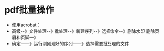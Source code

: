 # pdf批量操作
- 使用acrobat：
- 高级--》文件处理--》批处理--》新建序列--》选择命令--》删除水印 删除页眉和页脚—》
- 确定——》运行刚刚建好的序列——》选择需要批处理的文件
